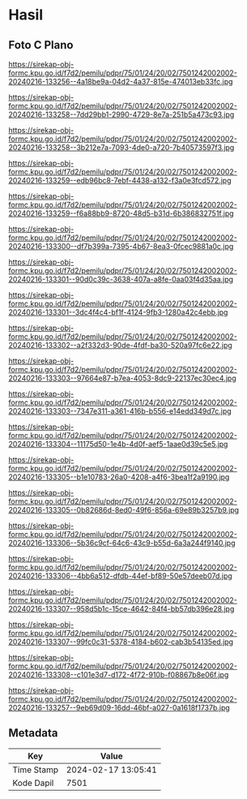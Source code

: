 # Hasil

## Foto C Plano

https://sirekap-obj-formc.kpu.go.id/f7d2/pemilu/pdpr/75/01/24/20/02/7501242002002-20240216-133256--4a18be9a-04d2-4a37-815e-474013eb33fc.jpg

https://sirekap-obj-formc.kpu.go.id/f7d2/pemilu/pdpr/75/01/24/20/02/7501242002002-20240216-133258--7dd29bb1-2990-4729-8e7a-251b5a473c93.jpg

https://sirekap-obj-formc.kpu.go.id/f7d2/pemilu/pdpr/75/01/24/20/02/7501242002002-20240216-133258--3b212e7a-7093-4de0-a720-7b40573597f3.jpg

https://sirekap-obj-formc.kpu.go.id/f7d2/pemilu/pdpr/75/01/24/20/02/7501242002002-20240216-133259--edb96bc8-7ebf-4438-a132-f3a0e3fcd572.jpg

https://sirekap-obj-formc.kpu.go.id/f7d2/pemilu/pdpr/75/01/24/20/02/7501242002002-20240216-133259--f6a88bb9-8720-48d5-b31d-6b386832751f.jpg

https://sirekap-obj-formc.kpu.go.id/f7d2/pemilu/pdpr/75/01/24/20/02/7501242002002-20240216-133300--df7b399a-7395-4b67-8ea3-0fcec9881a0c.jpg

https://sirekap-obj-formc.kpu.go.id/f7d2/pemilu/pdpr/75/01/24/20/02/7501242002002-20240216-133301--90d0c39c-3638-407a-a8fe-0aa03f4d35aa.jpg

https://sirekap-obj-formc.kpu.go.id/f7d2/pemilu/pdpr/75/01/24/20/02/7501242002002-20240216-133301--3dc4f4c4-bf1f-4124-9fb3-1280a42c4ebb.jpg

https://sirekap-obj-formc.kpu.go.id/f7d2/pemilu/pdpr/75/01/24/20/02/7501242002002-20240216-133302--a2f332d3-90de-4fdf-ba30-520a97fc6e22.jpg

https://sirekap-obj-formc.kpu.go.id/f7d2/pemilu/pdpr/75/01/24/20/02/7501242002002-20240216-133303--97664e87-b7ea-4053-8dc9-22137ec30ec4.jpg

https://sirekap-obj-formc.kpu.go.id/f7d2/pemilu/pdpr/75/01/24/20/02/7501242002002-20240216-133303--7347e311-a361-416b-b556-e14edd349d7c.jpg

https://sirekap-obj-formc.kpu.go.id/f7d2/pemilu/pdpr/75/01/24/20/02/7501242002002-20240216-133304--11175d50-1e4b-4d0f-aef5-1aae0d39c5e5.jpg

https://sirekap-obj-formc.kpu.go.id/f7d2/pemilu/pdpr/75/01/24/20/02/7501242002002-20240216-133305--b1e10783-26a0-4208-a4f6-3bea1f2a9190.jpg

https://sirekap-obj-formc.kpu.go.id/f7d2/pemilu/pdpr/75/01/24/20/02/7501242002002-20240216-133305--0b82686d-8ed0-49f6-856a-69e89b3257b9.jpg

https://sirekap-obj-formc.kpu.go.id/f7d2/pemilu/pdpr/75/01/24/20/02/7501242002002-20240216-133306--5b36c9cf-64c6-43c9-b55d-6a3a244f9140.jpg

https://sirekap-obj-formc.kpu.go.id/f7d2/pemilu/pdpr/75/01/24/20/02/7501242002002-20240216-133306--4bb6a512-dfdb-44ef-bf89-50e57deeb07d.jpg

https://sirekap-obj-formc.kpu.go.id/f7d2/pemilu/pdpr/75/01/24/20/02/7501242002002-20240216-133307--958d5b1c-15ce-4642-84f4-bb57db396e28.jpg

https://sirekap-obj-formc.kpu.go.id/f7d2/pemilu/pdpr/75/01/24/20/02/7501242002002-20240216-133307--99fc0c31-5378-4184-b602-cab3b54135ed.jpg

https://sirekap-obj-formc.kpu.go.id/f7d2/pemilu/pdpr/75/01/24/20/02/7501242002002-20240216-133308--c101e3d7-d172-4f72-910b-f08867b8e06f.jpg

https://sirekap-obj-formc.kpu.go.id/f7d2/pemilu/pdpr/75/01/24/20/02/7501242002002-20240216-133257--9eb69d09-16dd-46bf-a027-0a1618f1737b.jpg


## Metadata

| Key        | Value               |
| ---------- | ------------------- |
| Time Stamp | 2024-02-17 13:05:41 |
| Kode Dapil | 7501                |



